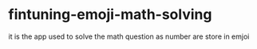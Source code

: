 # fintuning-emoji-math-solving
it is the app used to solve the math question as number are store in emjoi

